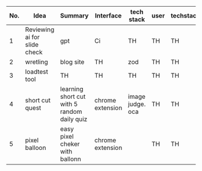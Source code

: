 | No. | Idea | Summary | Interface | tech stack |  user |   techstack |  for it | repo|
| ---- | ---- | ---- | ---- |---- |  ---- |   ---- |   ---- |   ---- |
| 1 | Reviewing ai for slide check | gpt | Ci |  TH |  TH | TH | |
| 2 | wretling | blog site | TH |  zod |  TH | TH | |
| 3 | loadtest tool | TH | TH |  TH | TH |  TH | TH | |
| 4 | short cut quest | learning short cut with 5 random daily quiz | chrome extension | image judge. oca  | TH |  TH | TH | |
| 5 | pixel balloon | easy pixel cheker with ballonn  | chrome extension |  | TH |  TH | TH | |


